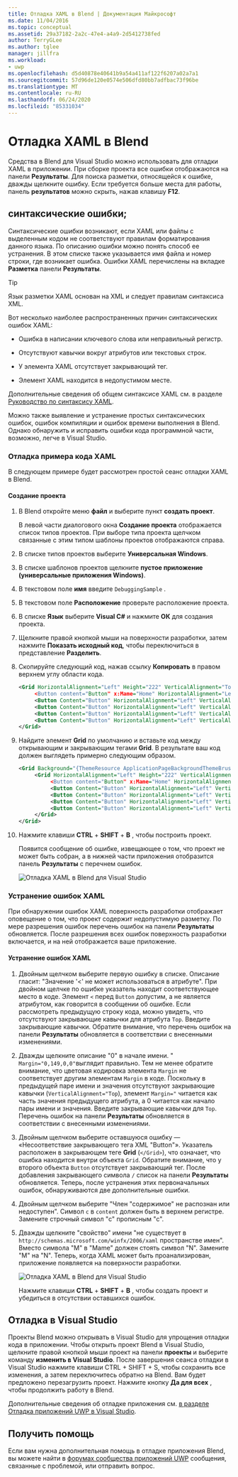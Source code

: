 ```yaml
---
title: Отладка XAML в Blend | Документация Майкрософт
ms.date: 11/04/2016
ms.topic: conceptual
ms.assetid: 29a37182-2a2c-47e4-a4a9-2d5412738fed
author: TerryGLee
ms.author: tglee
manager: jillfra
ms.workload:
- uwp
ms.openlocfilehash: d5d40878e40641b9a54a411af122f6207a02a7a1
ms.sourcegitcommit: 57d96de120e0574e506dfd80bb7adfbac73f96be
ms.translationtype: MT
ms.contentlocale: ru-RU
ms.lasthandoff: 06/24/2020
ms.locfileid: "85331034"
---
```

# <a name="debug-xaml-in-blend"></a>Отладка XAML в Blend

Средства в Blend для Visual Studio можно использовать для отладки XAML в приложении. При сборке проекта все ошибки отображаются на панели **Результаты**. Для поиска разметки, относящейся к ошибке, дважды щелкните ошибку. Если требуется больше места для работы, панель **результатов** можно скрыть, нажав клавишу **F12**.

## <a name="syntax-errors"></a>синтаксические ошибки;

Синтаксические ошибки возникают, если XAML или файлы с выделенным кодом не соответствуют правилам форматирования данного языка. По описанию ошибки можно понять способ ее устранения. В этом списке также указывается имя файла и номер строки, где возникает ошибка. Ошибки XAML перечислены на вкладке **Разметка** панели **Результаты**.

> [!TIP]
> Язык разметки XAML основан на XML и следует правилам синтаксиса XML.

Вот несколько наиболее распространенных причин синтаксических ошибок XAML:

- Ошибка в написании ключевого слова или неправильный регистр.

- Отсутствуют кавычки вокруг атрибутов или текстовых строк.

- У элемента XAML отсутствует закрывающий тег.

- Элемент XAML находится в недопустимом месте.

Дополнительные сведения об общем синтаксисе XAML см. в разделе [Руководство по синтаксису XAML](/windows/uwp/xaml-platform/xaml-syntax-guide).

Можно также выявление и устранение простых синтаксических ошибок, ошибок компиляции и ошибок времени выполнения в Blend. Однако обнаружить и исправить ошибки кода программной части, возможно, легче в Visual Studio.

### <a name="debugging-sample-xaml-code"></a>Отладка примера кода XAML

В следующем примере будет рассмотрен простой сеанс отладки XAML в Blend.

#### <a name="to-create-a-project"></a>Создание проекта

1. В Blend откройте меню **файл** и выберите пункт **создать проект**.

    В левой части диалогового окна **Создание проекта** отображается список типов проектов. При выборе типа проекта щелчком связанные с этим типом шаблоны проектов отображаются справа.

2. В списке типов проектов выберите **Универсальная Windows**.

3. В списке шаблонов проектов щелкните **пустое приложение (универсальные приложения Windows)**.

4. В текстовом поле **имя** введите `DebuggingSample` .

5. В текстовом поле **Расположение** проверьте расположение проекта.

6. В списке **Язык** выберите **Visual C#** и нажмите **ОК** для создания проекта.

7. Щелкните правой кнопкой мыши на поверхности разработки, затем нажмите **Показать исходный код**, чтобы переключиться в представление **Разделить**.

8. Скопируйте следующий код, нажав ссылку **Копировать** в правом верхнем углу области кода.

   ```xml
   <Grid HorizontalAlignment="Left" Height="222" VerticalAlignment="Top>
        <Button content="Button" x:Mame="Home" HorizontalAlignment="Left" VerticalAlignment="Top"/>
        <Button Content="Button" HorizontalAlignment="Left" VerticalAlignment="Top" Margin="0,38,0,0">
        <Button Content="Button" HorizontalAlignment="Left" VerticalAlignment="Top" Margin="0,75,0,0"/>
        <Button Content="Button" HorizontalAlignment="Left" VerticalAlignment="Top" Margin="0,112,0,0"/>
        <Button Content="Button" HorizontalAlignment="Left" VerticalAlignment="Top Margin="0,149,0,0"/>
   </Grid>
   ```

9. Найдите элемент **Grid** по умолчанию и вставьте код между открывающим и закрывающим тегами **Grid**. В результате ваш код должен выглядеть примерно следующим образом.

    ```xml
    <Grid Background="{ThemeResource ApplicationPageBackgroundThemeBrush}">
         <Grid HorizontalAlignment="Left" Height="222" VerticalAlignment="Top>
              <Button content="Button" x:Mame="Home" HorizontalAlignment="Left" VerticalAlignment="Top"/>
              <Button Content="Button" HorizontalAlignment="Left" VerticalAlignment="Top" Margin="0,38,0,0">
              <Button Content="Button" HorizontalAlignment="Left" VerticalAlignment="Top" Margin="0,75,0,0"/>
              <Button Content="Button" HorizontalAlignment="Left" VerticalAlignment="Top" Margin="0,112,0,0"/>
              <Button Content="Button" HorizontalAlignment="Left" VerticalAlignment="Top Margin="0,149,0,0"/>
         </Grid>
    </Grid>
    ```

10. Нажмите клавиши **CTRL** + **SHIFT** + **B** , чтобы построить проект.

    Появится сообщение об ошибке, извещающее о том, что проект не может быть собран, а в нижней части приложения отобразится панель **Результаты** с перечнем ошибок.

    ![Отладка XAML в Blend для Visual Studio](../debugger/media/blend_debugxaml_xaml.png "blend_debugXAML_XAML")

### <a name="resolve-xaml-errors"></a>Устранение ошибок XAML

При обнаружении ошибок XAML поверхность разработки отображает оповещение о том, что проект содержит недопустимую разметку. По мере разрешения ошибок перечень ошибок на панели **Результаты** обновляется. После разрешения всех ошибок поверхность разработки включается, и на ней отображается ваше приложение.

#### <a name="to-resolve-the-xaml-errors"></a>Устранение ошибок XAML

1. Двойным щелчком выберите первую ошибку в списке. Описание гласит: "Значение '<' не может использоваться в атрибуте". При двойном щелчке по ошибке указатель находит соответствующее место в коде. Элемент `<` перед `Button` допустим, а не является атрибутом, как говорится в сообщении об ошибке. Если рассмотреть предыдущую строку кода, можно увидеть, что отсутствуют закрывающие кавычки для атрибута `Top`. Введите закрывающие кавычки. Обратите внимание, что перечень ошибок на панели **Результаты** обновляется в соответствии с внесенными изменениями.

2. Дважды щелкните описание "0" в начале имени. " `Margin="0,149,0,0"`выглядит правильно. Тем не менее обратите внимание, что цветовая кодировка элемента `Margin` не соответствует другим элементам `Margin` в коде. Поскольку в предыдущей паре имени и значения отсутствуют закрывающие кавычки (`VerticalAlignment="Top`), элемент `Margin="` читается как часть значения предыдущего атрибута, а 0 читается как начало пары имени и значения. Введите закрывающие кавычки для `Top`. Перечень ошибок на панели **Результаты** обновляется в соответствии с внесенными изменениями.

3. Двойным щелчком выберите оставшуюся ошибку — «Несоответствие закрывающего тега XML "Button"». Указатель расположен в закрывающем теге **Grid** (`</Grid>`), что означает, что ошибка находится внутри объекта `Grid`. Обратите внимание, что у второго объекта `Button` отсутствует закрывающий тег. После добавления закрывающего символа `/` список на панели **Результаты** обновляется. Теперь, после устранения этих первоначальных ошибок, обнаруживаются две дополнительные ошибки.

4. Двойным щелчком выберите "Член "содержимое" не распознан или недоступен". Символ `c` в `content` должен быть в верхнем регистре. Замените строчный символ "c" прописным "c".

5. Дважды щелкните "свойство" имени "не существует в `http://schemas.microsoft.com/winfx/2006/xaml` пространстве имен". Вместо символа "M" в "Mame" должен стоять символ "N". Замените "M" на "N". Теперь, когда XAML может быть проанализирован, приложение появляется на поверхности разработки.

    ![Отладка XAML в Blend для Visual Studio](../debugger/media/blend_debugartboard_xaml.png "blend_debugArtboard_XAML")

    Нажмите клавиши **CTRL** + **SHIFT** + **B** , чтобы создать проект и убедиться в отсутствии оставшихся ошибок.

## <a name="debug-in-visual-studio"></a>Отладка в Visual Studio

Проекты Blend можно открывать в Visual Studio для упрощения отладки кода в приложении. Чтобы открыть проект Blend в Visual Studio, щелкните правой кнопкой мыши проект на панели **проекты** и выберите команду **изменить в Visual Studio**. После завершения сеанса отладки в Visual Studio нажмите клавиши CTRL + SHIFT + S, чтобы сохранить все изменения, а затем переключитесь обратно на Blend. Вам будет предложено перезагрузить проект. Нажмите кнопку **Да для всех** , чтобы продолжить работу в Blend.

Дополнительные сведения об отладке приложения см. [в разделе Отладка приложений UWP в Visual Studio](../debugger/debugging-windows-store-and-windows-universal-apps.md).

## <a name="get-help"></a>Получить помощь

Если вам нужна дополнительная помощь в отладке приложения Blend, вы можете найти в [форумах сообщества приложений UWP](https://social.msdn.microsoft.com/Forums/windowsapps/home?category=windowsapps) сообщения, связанные с проблемой, или отправить вопрос.
